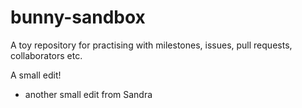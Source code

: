 # bunny-sandbox
A toy repository for practising with milestones, issues, pull requests, collaborators etc.

A small edit!
* another small edit from Sandra

